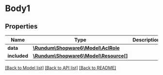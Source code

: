 # Body1

## Properties
Name | Type | Description | Notes
------------ | ------------- | ------------- | -------------
**data** | [**\Rundum\Shopware6\Model\AclRole**](AclRole.md) |  | [optional] 
**included** | [**\Rundum\Shopware6\Model\Resource[]**](Resource.md) |  | [optional] 

[[Back to Model list]](../../README.md#documentation-for-models) [[Back to API list]](../../README.md#documentation-for-api-endpoints) [[Back to README]](../../README.md)

